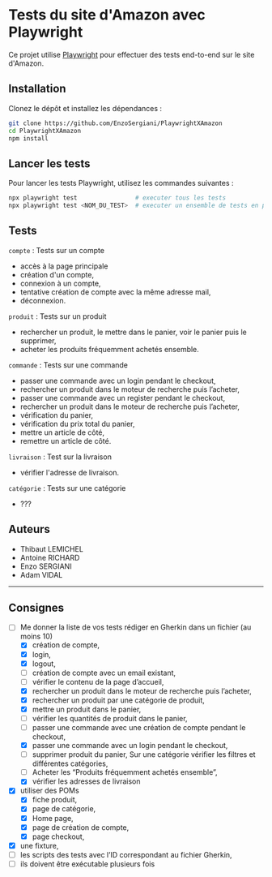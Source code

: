 # Tests du site d'Amazon avec Playwright

Ce projet utilise [Playwright](https://playwright.dev/) pour effectuer des tests end-to-end sur le site d'Amazon.

## Installation

Clonez le dépôt et installez les dépendances :

```sh
git clone https://github.com/EnzoSergiani/PlaywrightXAmazon
cd PlaywrightXAmazon
npm install
```

## Lancer les tests

Pour lancer les tests Playwright, utilisez les commandes suivantes :

```sh
npx playwright test                # executer tous les tests
npx playwright test <NOM_DU_TEST>  # executer un ensemble de tests en particulier
```

## Tests

`compte` : Tests sur un compte

- accès à la page principale
- création d'un compte,
- connexion à un compte,
- tentative création de compte avec la même adresse mail,
- déconnexion.

`produit` : Tests sur un produit

- rechercher un produit, le mettre dans le panier, voir le panier puis le supprimer,
- acheter les produits fréquemment achetés ensemble.

`commande` : Tests sur une commande

- passer une commande avec un login pendant le checkout,
- rechercher un produit dans le moteur de recherche puis l’acheter,
- passer une commande avec un register pendant le checkout,
- rechercher un produit dans le moteur de recherche puis l’acheter,
- vérification du panier,
- vérification du prix total du panier,
- mettre un article de côté,
- remettre un article de côté.

`livraison` : Test sur la livraison

- vérifier l'adresse de livraison.

`catégorie` : Tests sur une catégorie

- ???

## Auteurs

- Thibaut LEMICHEL
- Antoine RICHARD
- Enzo SERGIANI
- Adam VIDAL

---

## Consignes

- [ ] Me donner la liste de vos tests rédiger en Gherkin dans un fichier (au moins 10)
  - [x] création de compte,
  - [x] login,
  - [x] logout,
  - [ ] création de compte avec un email existant,
  - [ ] vérifier le contenu de la page d’accueil,
  - [x] rechercher un produit dans le moteur de recherche puis l’acheter,
  - [x] rechercher un produit par une catégorie de produit,
  - [x] mettre un produit dans le panier,
  - [ ] vérifier les quantités de produit dans le panier,
  - [ ] passer une commande avec une création de compte pendant le checkout,
  - [x] passer une commande avec un login pendant le checkout,
  - [ ] supprimer produit du panier, Sur une catégorie vérifier les filtres et différentes catégories,
  - [ ] Acheter les “Produits fréquemment achetés ensemble”,
  - [x] vérifier les adresses de livraison
- [x] utiliser des POMs
  - [x] fiche produit,
  - [x] page de catégorie,
  - [x] Home page,
  - [x] page de création de compte,
  - [x] page checkout,
- [x] une fixture,
- [ ] les scripts des tests avec l’ID correspondant au fichier Gherkin,
- [ ] ils doivent être exécutable plusieurs fois
